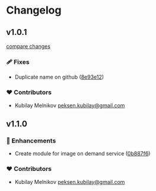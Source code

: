 # Changelog


## v1.0.1

[compare changes](https://github.com/wineworlds/image-on-demand-service/compare/v1.1.0...v1.0.1)

### 🩹 Fixes

- Duplicate name on github ([8e93e12](https://github.com/wineworlds/image-on-demand-service/commit/8e93e12))

### ❤️ Contributors

- Kubilay Melnikov <peksen.kubilay@gmail.com>

## v1.1.0


### 🚀 Enhancements

- Create module for image on demand service ([0b887f6](https://github.com/wineworlds/image-on-demand-service/commit/0b887f6))

### ❤️ Contributors

- Kubilay Melnikov <peksen.kubilay@gmail.com>

